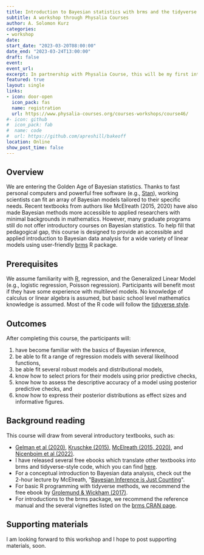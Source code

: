 ```yaml
---
title: Introduction to Bayesian statistics with brms and the tidyverse
subtitle: A workshop through Physalia Courses
author: A. Solomon Kurz 
categories:
- workshop
date:
start_date: "2023-03-20T08:00:00"
date_end: "2023-03-24T13:00:00"
draft: false
event:
event_url:
excerpt: In partnership with Physalia Course, this will be my first introductory Bayesian statistics workshop since grad school.
featured: true
layout: single
links:
- icon: door-open
  icon_pack: fas
  name: registration
  url: https://www.physalia-courses.org/courses-workshops/course46/
#- icon: github
#  icon_pack: fab
#  name: code
#  url: https://github.com/apreshill/bakeoff
location: Online
show_post_time: false
---
```


## Overview

We are entering the Golden Age of Bayesian statistics. Thanks to fast personal computers and powerful free software (e.g., [Stan](https://mc-stan.org/)), working scientists can fit an array of Bayesian models tailored to their specific needs. Recent textbooks from authors like McElreath (2015, 2020) have also made Bayesian methods more accessible to applied researchers with minimal backgrounds in mathematics. However, many graduate programs still do not offer introductory courses on Bayesian statistics. To help fill that pedagogical gap, this course is designed to provide an accessible and applied introduction to Bayesian data analysis for a wide variety of linear models using user-friendly [brms](https://cran.r-project.org/web/packages/brms/index.html) R package.

## Prerequisites

We assume familiarity with [R](https://cran.r-project.org/), regression, and the Generalized Linear Model (e.g., logistic regression, Poisson regression). Participants will benefit most if they have some experience with multilevel models. No knowledge of calculus or linear algebra is assumed, but basic school level mathematics knowledge is assumed. Most of the R code will follow the [tidyverse style](https://style.tidyverse.org/).

## Outcomes

After completing this course, the participants will:

1. have become familiar with the basics of Bayesian inference,
2. be able to fit a range of regression models with several likelihood functions,
3. be able fit several robust models and distributional models,
4. know how to select priors for their models using prior predictive checks,
5. know how to assess the descriptive accuracy of a model using posterior predictive checks, and
6. know how to express their posterior distributions as effect sizes and informative figures.

## Background reading

This course will draw from several introductory textbooks, such as:

* [Gelman et al (2020)](https://avehtari.github.io/ROS-Examples/), [Kruschke (2015)](https://sites.google.com/site/doingbayesiandataanalysis/), [McElreath (2015, 2020)](https://xcelab.net/rm/statistical-rethinking/), and [Nicenboim et al (2022)](https://vasishth.github.io/bayescogsci/book/).
* I have released several free ebooks which translate other textbooks into brms and tidyverse-style code, which you can find [here](https://solomonkurz.netlify.app/bookdown/).
* For a conceptual introduction to Bayesian data analysis, check out the 2-hour lecture by McElreath, "[Bayesian Inference is Just Counting](https://youtu.be/_NEMHM1wDfI)".
* For basic R programming with tidyverse methods, we recommend the free ebook by [Grolemund & Wickham (2017)](https://r4ds.had.co.nz/).
* For introductions to the brms package, we recommend the reference manual and the several vignettes listed on the [brms CRAN page](https://cran.r-project.org/web/packages/brms/index.html).

## Supporting materials

I am looking forward to this workshop and I hope to post supporting materials, soon.

